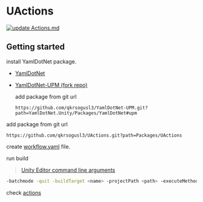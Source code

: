 UActions
===

[![update Actions.md](https://github.com/qkrsogusl3/UActions/actions/workflows/dotnet.yml/badge.svg?branch=main)](https://github.com/qkrsogusl3/UActions/actions/workflows/dotnet.yml)

Getting started
---

install YamlDotNet package.
- [YamlDotNet](https://github.com/aaubry/YamlDotNet)
- [YamlDotNet-UPM (fork repo)](https://github.com/qkrsogusl3/YamlDotNet-UPM)
    
    add package from git url
    ```
    https://github.com/qkrsogusl3/YamlDotNet-UPM.git?path=YamlDotNet.Unity/Packages/YamlDotNet#upm
    ```

add package from git url

```
https://github.com/qkrsogusl3/UActions.git?path=Packages/UActions
```

create [workflow.yaml](./workflow.yaml) file.

run build

> [Unity Editor command line arguments](https://docs.unity3d.com/Manual/EditorCommandLineArguments.html)

```bash
-batchmode -quit -buildTarget <name> -projectPath <path> -executeMethod UActions.Bootstrap.Run -job <UActions.jobName>
```
    
check [actions](./Actions.md)
